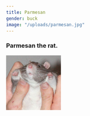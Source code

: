 ```yaml
---
title: Parmesan
gender: buck
image: "/uploads/parmesan.jpg"
---
```


### Parmesan the rat.
![Sir Parmesan](/images/rats/parmesan.jpg)